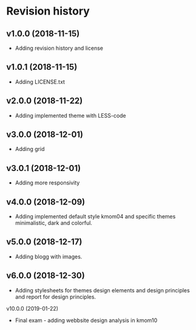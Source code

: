Revision history
==================

v1.0.0 (2018-11-15)
-------------------
* Adding revision history and license

v1.0.1 (2018-11-15)
--------------------
* Adding LICENSE.txt

v2.0.0 (2018-11-22)
--------------------
* Adding implemented theme with LESS-code

v3.0.0 (2018-12-01)
--------------------
* Adding grid

v3.0.1 (2018-12-01)
--------------------
* Adding more responsivity

v4.0.0 (2018-12-09)
--------------------
* Adding implemented default style kmom04 and specific themes minimalistic, dark and colorful.

v5.0.0 (2018-12-17)
--------------------
* Adding blogg with images.

v6.0.0 (2018-12-30)
--------------------
* Adding stylesheets for themes design elements and design principles and report for design principles.

v10.0.0 (2019-01-22)
* Final exam - adding webbsite design analysis in kmom10

